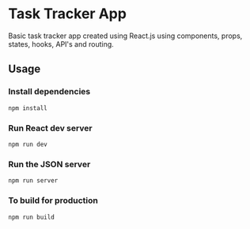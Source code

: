 # Task Tracker App

Basic task tracker app created using React.js using components, props, states, hooks, API's and routing.

## Usage

### Install dependencies

```
npm install
```

### Run React dev server

```
npm run dev
```

### Run the JSON server

```
npm run server
```

### To build for production

```
npm run build
```
